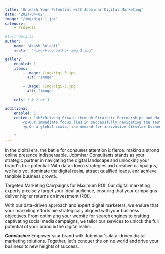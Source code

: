 ```yaml
---
title: 'Unleash Your Potential with Jobminar Digital Marketing'
date: '2023-04-02'
image: "/img/digi-1.jpg"
category:
    - Projects

#full details
author:
    name: "Akash Solanki"
    avatar: "/img/blog-author-img-2.jpg"

gallery:
    enabled: 1
    items:
        - image: /img/digi-3.jpg
          alt: "image"

        - image: /img/digi-5.jpg
          alt: "image"

    cols: 2 # 2 or 3

additional:
    enabled: 1
    content: "<h3>Driving Growth through Strategic Partnerships and Market Entry</h3>
        <p>Our immediate focus lies in successfully navigating the testing phase and obtaining necessary certifications, poised to launch our revolutionary product by year-end. We actively collaborate with waste-to-energy operators, concrete manufacturers, and the broader construction sector, fostering meaningful connections.</p>
        <p>On a global scale, the demand for innovative Circular Economy solutions is surging. Leading concrete manufacturers are eagerly collaborating with us to devise tailored testing initiatives.</p>
    
    "
---
```


In the digital era, the battle for consumer attention is fierce, making a strong online presence indispensable. Jobminar Consultants stands as your strategic partner in navigating the digital landscape and unlocking your brand's true potential. With data-driven strategies and creative campaigns, we help you dominate the digital realm, attract qualified leads, and achieve tangible business growth.


Targeted Marketing Campaigns for Maximum ROI: Our digital marketing experts precisely target your ideal audience, ensuring that your campaigns deliver higher returns on investment (ROI).


With our data-driven approach and expert digital marketers, we ensure that your marketing efforts are strategically aligned with your business objectives. From optimizing your website for search engines to crafting captivating social media campaigns, we tailor our services to unlock the full potential of your brand in the digital realm.

***Conclusion:***
Empower your brand with Jobminar's data-driven digital marketing solutions. Together, let's conquer the online world and drive your business to new heights of success.